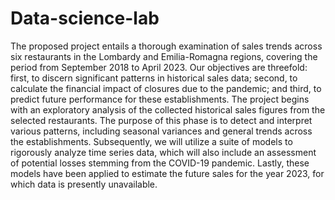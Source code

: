 # Data-science-lab

The proposed project entails a thorough examination of sales trends across six restaurants in the
Lombardy and Emilia-Romagna regions, covering the period from September 2018 to April 2023.
Our objectives are threefold: first, to discern significant patterns in historical sales data; second,
to calculate the financial impact of closures due to the pandemic; and third, to predict future
performance for these establishments. The project begins with an exploratory analysis of the
collected historical sales figures from the selected restaurants. The purpose of this phase is to
detect and interpret various patterns, including seasonal variances and general trends across the
establishments. Subsequently, we will utilize a suite of models to rigorously analyze time series data,
which will also include an assessment of potential losses stemming from the COVID-19 pandemic.
Lastly, these models have been applied to estimate the future sales for the year 2023, for which
data is presently unavailable.
